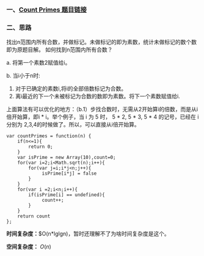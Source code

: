 ### 一、[Count Primes 题目链接](https://leetcode.com/problems/count-primes/)
### 二、思路
找出n范围内所有合数，并做标记。未做标记的即为素数，统计未做标记的数个数即为原题目解。
如何找到n范围内所有合数？

a. 将第一个素数2赋值给i。

b. 当i小于n时:
1. 对于已确定的素数i,将i的全部倍数标记为合数。
2. 离i最近的下一个未被标记为合数的数即为素数。将下一个素数赋值给i.

上面算法有可以优化的地方：（b.1）步找合数时，无需从2开始算i的倍数，而是从i倍开始算，即i * i。举个例子，当 i 为 5 时， 5 * 2, 5 * 3, 5 * 4 的记号，已经在 i 分别为 2,3,4的时候做了。所以，可以直接从i倍开始算。
```
var countPrimes = function(n) {
    if(n<=1){
        return 0;
    }
    var isPrime = new Array(10),count=0;
    for(var i=2;i<Math.sqrt(n);i++){
        for(var j=i;i*j<n;j++){
             isPrime[i*j] = false
        }
    }
    for(var i =2;i<n;i++){
        if(isPrime[i] == undefined){
             count++;
        }
    }
    return count
};

```
**时间复杂度：**$O(n*lglgn)，暂时还理解不了为啥时间复杂度是这个。

**空间复杂度：** $O(n)$
